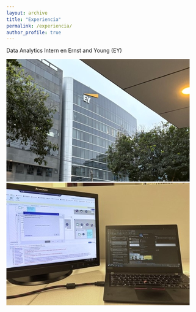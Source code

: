 ```yaml
---
layout: archive
title: "Experiencia"
permalink: /experiencia/
author_profile: true
---
```



Data Analytics Intern en Ernst and Young (EY)


![ey_1](/images/ey_1.jpg)
![ey_2](/images/ey_2.jpg)

